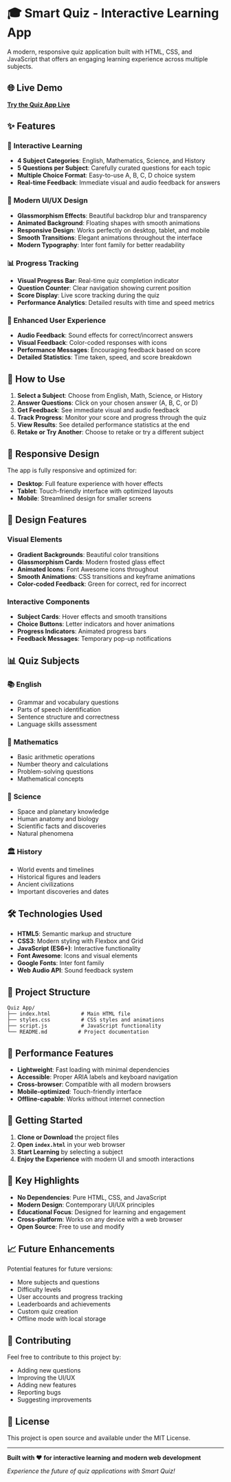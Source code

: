# 🎓 Smart Quiz - Interactive Learning App

A modern, responsive quiz application built with HTML, CSS, and JavaScript that offers an engaging learning experience across multiple subjects.

## 🌐 Live Demo

**[Try the Quiz App Live](https://moranr123.github.io/QuizApp/)**

## ✨ Features

### 🎯 **Interactive Learning**
- **4 Subject Categories**: English, Mathematics, Science, and History
- **5 Questions per Subject**: Carefully curated questions for each topic
- **Multiple Choice Format**: Easy-to-use A, B, C, D choice system
- **Real-time Feedback**: Immediate visual and audio feedback for answers

### 🎨 **Modern UI/UX Design**
- **Glassmorphism Effects**: Beautiful backdrop blur and transparency
- **Animated Background**: Floating shapes with smooth animations
- **Responsive Design**: Works perfectly on desktop, tablet, and mobile
- **Smooth Transitions**: Elegant animations throughout the interface
- **Modern Typography**: Inter font family for better readability

### 📊 **Progress Tracking**
- **Visual Progress Bar**: Real-time quiz completion indicator
- **Question Counter**: Clear navigation showing current position
- **Score Display**: Live score tracking during the quiz
- **Performance Analytics**: Detailed results with time and speed metrics

### 🎵 **Enhanced User Experience**
- **Audio Feedback**: Sound effects for correct/incorrect answers
- **Visual Feedback**: Color-coded responses with icons
- **Performance Messages**: Encouraging feedback based on score
- **Detailed Statistics**: Time taken, speed, and score breakdown

## 🚀 **How to Use**

1. **Select a Subject**: Choose from English, Math, Science, or History
2. **Answer Questions**: Click on your chosen answer (A, B, C, or D)
3. **Get Feedback**: See immediate visual and audio feedback
4. **Track Progress**: Monitor your score and progress through the quiz
5. **View Results**: See detailed performance statistics at the end
6. **Retake or Try Another**: Choose to retake or try a different subject

## 📱 **Responsive Design**

The app is fully responsive and optimized for:
- **Desktop**: Full feature experience with hover effects
- **Tablet**: Touch-friendly interface with optimized layouts
- **Mobile**: Streamlined design for smaller screens

## 🎨 **Design Features**

### **Visual Elements**
- **Gradient Backgrounds**: Beautiful color transitions
- **Glassmorphism Cards**: Modern frosted glass effect
- **Animated Icons**: Font Awesome icons throughout
- **Smooth Animations**: CSS transitions and keyframe animations
- **Color-coded Feedback**: Green for correct, red for incorrect

### **Interactive Components**
- **Subject Cards**: Hover effects and smooth transitions
- **Choice Buttons**: Letter indicators and hover animations
- **Progress Indicators**: Animated progress bars
- **Feedback Messages**: Temporary pop-up notifications

## 📊 **Quiz Subjects**

### 📚 **English**
- Grammar and vocabulary questions
- Parts of speech identification
- Sentence structure and correctness
- Language skills assessment

### 🧮 **Mathematics**
- Basic arithmetic operations
- Number theory and calculations
- Problem-solving questions
- Mathematical concepts

### 🔬 **Science**
- Space and planetary knowledge
- Human anatomy and biology
- Scientific facts and discoveries
- Natural phenomena

### 🏛️ **History**
- World events and timelines
- Historical figures and leaders
- Ancient civilizations
- Important discoveries and dates

## 🛠️ **Technologies Used**

- **HTML5**: Semantic markup and structure
- **CSS3**: Modern styling with Flexbox and Grid
- **JavaScript (ES6+)**: Interactive functionality
- **Font Awesome**: Icons and visual elements
- **Google Fonts**: Inter font family
- **Web Audio API**: Sound feedback system

## 📁 **Project Structure**

```
Quiz App/
├── index.html          # Main HTML file
├── styles.css          # CSS styles and animations
├── script.js           # JavaScript functionality
└── README.md          # Project documentation
```

## 🎯 **Performance Features**

- **Lightweight**: Fast loading with minimal dependencies
- **Accessible**: Proper ARIA labels and keyboard navigation
- **Cross-browser**: Compatible with all modern browsers
- **Mobile-optimized**: Touch-friendly interface
- **Offline-capable**: Works without internet connection

## 🚀 **Getting Started**

1. **Clone or Download** the project files
2. **Open `index.html`** in your web browser
3. **Start Learning** by selecting a subject
4. **Enjoy the Experience** with modern UI and smooth interactions

## 🌟 **Key Highlights**

- **No Dependencies**: Pure HTML, CSS, and JavaScript
- **Modern Design**: Contemporary UI/UX principles
- **Educational Focus**: Designed for learning and engagement
- **Cross-platform**: Works on any device with a web browser
- **Open Source**: Free to use and modify

## 📈 **Future Enhancements**

Potential features for future versions:
- More subjects and questions
- Difficulty levels
- User accounts and progress tracking
- Leaderboards and achievements
- Custom quiz creation
- Offline mode with local storage

## 🤝 **Contributing**

Feel free to contribute to this project by:
- Adding new questions
- Improving the UI/UX
- Adding new features
- Reporting bugs
- Suggesting improvements

## 📄 **License**

This project is open source and available under the MIT License.

---

**Built with ❤️ for interactive learning and modern web development**

*Experience the future of quiz applications with Smart Quiz!* 